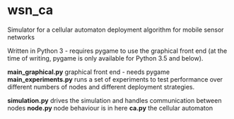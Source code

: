 # wsn_ca
Simulator for a cellular automaton deployment algorithm for mobile sensor networks

Written in Python 3 - requires pygame to use the graphical front end (at the time of writing, pygame is only available for Python 3.5 and below).

__main_graphical.py__ graphical front end - needs pygame
__main_experiments.py__ runs a set of experiments to test performance over different numbers of nodes and different deployment strategies.

__simulation.py__ drives the simulation and handles communication between nodes
__node.py__ node behaviour is in here
__ca.py__ the cellular automaton
